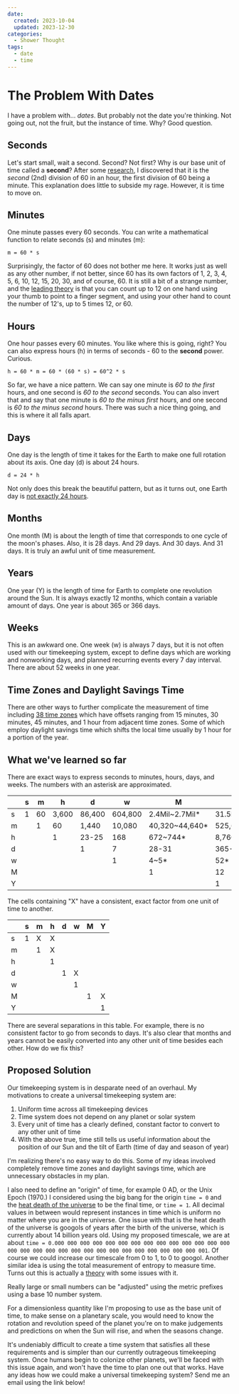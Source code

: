 ```yaml
---
date:
  created: 2023-10-04
  updated: 2023-12-30
categories:
  - Shower Thought
tags:
  - date
  - time
---
```

# The Problem With Dates

I have a problem with... *dates*. But probably not the date you're thinking. Not going out, not the fruit, but the instance of time. Why? Good question.

<!-- more -->

## Seconds

Let's start small, wait a second. Second? Not first? Why is our base unit of time called a **second**? After some [research](https://www.etymonline.com/word/second), I discovered that it is the *second* (2nd) division of 60 in an hour, the first division of 60 being a minute. This explanation does little to subside my rage. However, it is time to move on.

## Minutes

One minute passes every 60 seconds. You can write a mathematical function to relate seconds (s) and minutes (m):

```
m = 60 * s
```

Surprisingly, the factor of 60 does not bother me here. It works just as well as any other number, if not better, since 60 has its own factors of 1, 2, 3, 4, 5, 6, 10, 12, 15, 20, 30, and of course, 60. It is still a bit of a strange number, and the [leading theory](https://en.wikipedia.org/wiki/Sexagesimal) is that you can count up to 12 on one hand using your thumb to point to a finger segment, and using your other hand to count the number of 12's, up to 5 times 12, or 60.

## Hours

One hour passes every 60 minutes. You like where this is going, right? You can also express hours (h) in terms of seconds - 60 to the **second** power. Curious.

```
h = 60 * m = 60 * (60 * s) = 60^2 * s
```

So far, we have a nice pattern. We can say one minute is *60 to the first* hours, and one second is *60 to the second* seconds. You can also invert that and say that one minute is *60 to the minus first* hours, and one second is *60 to the minus second* hours. There was such a nice thing going, and this is where it all falls apart.

## Days

One day is the length of time it takes for the Earth to make one full rotation about its axis. One day (d) is about 24 hours.

```
d = 24 * h
```

Not only does this break the beautiful pattern, but as it turns out, one Earth day is [not exactly 24 hours](https://medium.com/the-philipendium/a-day-is-not-24-hours-c36ee96078c6).

## Months

One month (M) is about the length of time that corresponds to one cycle of the moon's phases. Also, it is 28 days. And 29 days. And 30 days. And 31 days. It is truly an awful unit of time measurement.

## Years

One year (Y) is the length of time for Earth to complete one revolution around the Sun. It is always exactly 12 months, which contain a variable amount of days. One year is about 365 or 366 days.

## Weeks

This is an awkward one. One week (w) is always 7 days, but it is not often used with our timekeeping system, except to define days which are working and nonworking days, and planned recurring events every 7 day interval. There are about 52 weeks in one year.

## Time Zones and Daylight Savings Time

There are other ways to further complicate the measurement of time including [38 time zones](https://www.timeanddate.com/time/current-number-time-zones.html) which have offsets ranging from 15 minutes, 30 minutes, 45 minutes, and 1 hour from adjacent time zones. Some of which employ daylight savings time which shifts the local time usually by 1 hour for a portion of the year.

## What we've learned so far

There are exact ways to express seconds to minutes, hours, days, and weeks. The numbers with an asterisk are approximated.

|   | s | m | h | d | w | M | Y |
| - | - | - | - | - | - | - | - |
| s | 1 | 60 | 3,600 | 86,400 | 604,800 | 2.4Mil~2.7Mil* | 31.5Mil~31.6Mil* |
| m |   | 1 | 60 | 1,440 | 10,080 | 40,320~44,640* | 525,600~527,040* |
| h |   |   | 1 | 23-25 | 168 | 672~744* | 8,760~8,784* |
| d |   |   |   | 1 | 7 | 28-31 | 365-366 |
| w |   |   |   |   | 1 | 4~5* | 52* |
| M |   |   |   |   |   | 1 | 12 |
| Y |   |   |   |   |   |   | 1 |

The cells containing "X" have a consistent, exact factor from one unit of time to another.

|   | s | m | h | d | w | M | Y |
| - | - | - | - | - | - | - | - |
| s | 1 | X | X |   |   |   |   |
| m |   | 1 | X |   |   |   |   |
| h |   |   | 1 |   |   |   |   |
| d |   |   |   | 1 | X |   |   |
| w |   |   |   |   | 1 |   |   |
| M |   |   |   |   |   | 1 | X |
| Y |   |   |   |   |   |   | 1 |

There are several separations in this table. For example, there is no consistent factor to go from seconds to days. It's also clear that months and years cannot be easily converted into any other unit of time besides each other. How do we fix this?

## Proposed Solution

Our timekeeping system is in desparate need of an overhaul. My motivations to create a universal timekeeping system are:

1. Uniform time across all timekeeping devices
1. Time system does not depend on any planet or solar system
1. Every unit of time has a clearly defined, constant factor to convert to any other unit of time
1. With the above true, time still tells us useful information about the position of our Sun and the tilt of Earth (time of day and season of year)

I'm realizing there's no easy way to do this. Some of my ideas involved completely remove time zones and daylight savings time, which are unnecessary obstacles in my plan.

I also need to define an "origin" of time, for example 0 AD, or the Unix Epoch (1970.) I considered using the big bang for the origin `time = 0` and the [heat death of the universe](https://en.wikipedia.org/wiki/Heat_death_of_the_universe) to be the final time, or `time = 1`. All decimal values in between would represent instances in time which is uniform no matter where you are in the universe. One issue with that is the heat death of the universe is googols of years  after the birth of the universe, which is currently about 14 billion years old. Using my proposed timescale, we are at about `time = 0.000 000 000 000 000 000 000 000 000 000 000 000 000 000 000 000 000 000 000 000 000 000 000 000 000 000 000 000 000 001`. Of course we could increase our timescale from 0 to 1, to 0 to googol. Another similar idea is using the total measurement of entropy to measure time. Turns out this is actually a [theory](https://en.wikipedia.org/wiki/Entropy_as_an_arrow_of_time) with some issues with it.

Really large or small numbers can be "adjusted" using the metric prefixes using a base 10 number system.

For a dimensionless quantity like I'm proposing to use as the base unit of time, to make sense on a planetary scale, you would need to know the rotation and revolution speed of the planet you're on to make judgements and predictions on when the Sun will rise, and when the seasons change.

It's undeniably difficult to create a time system that satisfies all these requirements and is simpler than our currently outrageous timekeeping system. Once humans begin to colonize other planets, we'll be faced with this issue again, and won't have the time to plan one out that works. Have any ideas how we could make a universal timekeeping system? Send me an email using the link below!